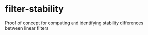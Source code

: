 # filter-stability
Proof of concept for computing and identifying stability differences between linear filters
